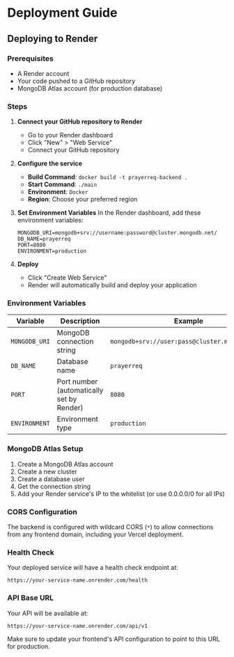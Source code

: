# Deployment Guide

## Deploying to Render

### Prerequisites

- A Render account
- Your code pushed to a GitHub repository
- MongoDB Atlas account (for production database)

### Steps

1. **Connect your GitHub repository to Render**

   - Go to your Render dashboard
   - Click "New" > "Web Service"
   - Connect your GitHub repository

2. **Configure the service**

   - **Build Command**: `docker build -t prayerreq-backend .`
   - **Start Command**: `./main`
   - **Environment**: `Docker`
   - **Region**: Choose your preferred region

3. **Set Environment Variables**
   In the Render dashboard, add these environment variables:

   ```
   MONGODB_URI=mongodb+srv://username:password@cluster.mongodb.net/
   DB_NAME=prayerreq
   PORT=8080
   ENVIRONMENT=production
   ```

4. **Deploy**
   - Click "Create Web Service"
   - Render will automatically build and deploy your application

### Environment Variables

| Variable      | Description                               | Example                                        |
| ------------- | ----------------------------------------- | ---------------------------------------------- |
| `MONGODB_URI` | MongoDB connection string                 | `mongodb+srv://user:pass@cluster.mongodb.net/` |
| `DB_NAME`     | Database name                             | `prayerreq`                                    |
| `PORT`        | Port number (automatically set by Render) | `8080`                                         |
| `ENVIRONMENT` | Environment type                          | `production`                                   |

### MongoDB Atlas Setup

1. Create a MongoDB Atlas account
2. Create a new cluster
3. Create a database user
4. Get the connection string
5. Add your Render service's IP to the whitelist (or use 0.0.0.0/0 for all IPs)

### CORS Configuration

The backend is configured with wildcard CORS (`*`) to allow connections from any frontend domain, including your Vercel deployment.

### Health Check

Your deployed service will have a health check endpoint at:

```
https://your-service-name.onrender.com/health
```

### API Base URL

Your API will be available at:

```
https://your-service-name.onrender.com/api/v1
```

Make sure to update your frontend's API configuration to point to this URL for production.
